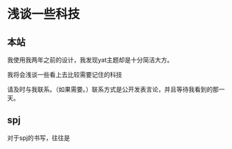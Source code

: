 # 浅谈一些科技

## 本站

我使用我两年之前的设计，我发现yat主题却是十分简洁大方。

我将会浅谈一些看上去比较需要记住的科技

请及时与我联系。（如果需要。）联系方式是公开发表言论，并且等待我看到的那一天。

## spj

对于spj的书写，往往是

<!--stackedit_data:
eyJoaXN0b3J5IjpbNDgyODE1NTUzXX0=
-->